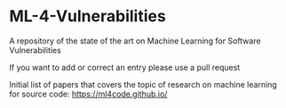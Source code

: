 # ML-4-Vulnerabilities
A repository of the state of the art on Machine Learning for Software Vulnerabilities

If you want to add or correct an entry please use a pull request

Initial list of papers that covers the topic of research on machine learning for source code: https://ml4code.github.io/
